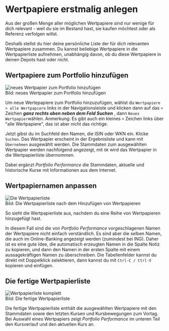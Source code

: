 # Wertpapiere erstmalig anlegen

Aus der großen Menge aller möglichen Wertpapiere sind nur wenige für dich relevant - weil du sie im Bestand hast, sie kaufen möchtest oder als Referenz verfolgen willst. 

Deshalb stellst du hier deine persönliche Liste der für dich relevanten Wertpapiere zusammen. Du kannst beliebige Wertpapiere in die Wertpapierliste aufnehmen, unabhängig davon, ob du diese Wertpapiere in deinen Depots hast oder nicht.

## Wertpapiere zum Portfolio hinzufügen

<img src="../images/assets/wertpapier-anlegen.gif" alt="neues Wertpapier zum Portfolio hinzufügen" />
<figcaption>Bild: neues Wertpapier zum Portfolio hinzufügen</figcaption>

Um neue Wertepapiere zum Portfolio hinzuzufügen, wählst du `Wertpapiere > alle Wertpapiere` links in der Navigationsleiste und klicken dann auf das `+` Zeichen ***ganz rechts oben neben dem Feld Suchen*** , dann `Neues Wertpapier`wählen. Anmerkung: Es gibt auch ein kleines `+` Zeichen links über "alle Wertpapiere", das ist aber nicht das richtige.

Jetzt gibst du im Suchfeld den Namen, die ISIN oder WKN ein. Klicke `Suchen`. Das Wertpapier erscheint in der Ergebnisliste und kann mit `Übernehmen` ausgewählt werden. Die Stammdaten zum ausgewählten Wertpapier werden nachfolgend angezeigt, mit `OK` wird das Wertpapier in die Wertpapierliste übernommen.

Dabei ergänzt *Portfolio Performance* die Stammdaten, aktuelle und historische Kurse mit Informationen aus dem Internet.

## Wertpapiernamen anpassen

<img src="../images/assets/wertpapier-liste.png" alt="Die Wertpapierliste" />
<figcaption>Bild: Die Wertpapierliste nach dem Hinzufügen von Wertpapieren</figcaption>

So sieht die Wertpapierliste aus, nachdem du eine Reihe von Wertpapieren hinzugefügt hast. 

In diesem Fall sind die von *Portfolio Performance* vorgeschlagenen Namen der Wertpapiere nicht einfach verständlich. Es sind aber die selben Namen, die auch im Online-Banking angezeigt werden (zumindest bei ING). Daher ist es eine gute Idee, die automatisch erzeugten Namen in die Spalte Notiz zu kopieren, und dann den Namen in der ersten Spalte mit einem aussagekräftigen Namen zu überschreiben. Die Tabellenfelder kannst du direkt mit Doppelklick selektieren, dann kannst du mit `Ctrl-C / Ctrl-V` kopieren und einfügen.

## Die fertige Wertpapierliste

<img src="../images/assets/wertpapier-liste-komplett.png" alt="Wertpapierliste komplett" />
<figcaption>Bild: Die fertige Wertpapierliste</figcaption>

Die fertige Wertpapierliste enthält die ausgewählten Wertpapiere mit den Stammdaten sowie den letzten Kursen und Kursbewegungen zum Vortag. Bei Auswahl eines Wertpapiers zeigt *Portfolio Performance* im unteren Teil den Kursverlauf und den aktuellen Kurs an.


